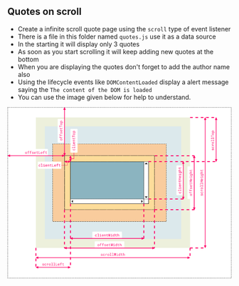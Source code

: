 ## Quotes on scroll

- Create a infinite scroll quote page using the `scroll` type of event listener
- There is a file in this folder named `quotes.js` use it as a data source
- In the starting it will display only 3 quotes
- As soon as you start scrolling it will keep adding new quotes at the bottom
- When you are displaying the quotes don't forget to add the author name also
- Using the lifecycle events like `DOMContentLoaded` display a alert message saying the `The content of the DOM is loaded`
- You can use the image given below for help to understand.


![](./terms.png)
